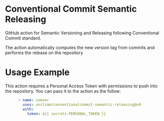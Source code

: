 # Conventional Commit Semantic Releasing
GitHub action for Semantic Versioning and Releasing following Conventional Commit standard.

The action automatically computes the new version tag from commits and performs the release on the repository

# Usage Example
This action requires a Personal Access Token with permissions to push into the repository. You can pass it to the action as the follow:

```yaml
      - name: semver
        uses: anitvam/conventionalcommit-semantic-releasing@v0
        with:
          token: ${{ secrets.PERSONAL_TOKEN }}
```



